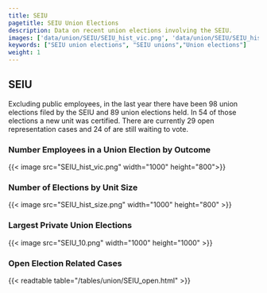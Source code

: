 ```yaml
---
title: SEIU
pagetitle: SEIU Union Elections
description: Data on recent union elections involving the SEIU.
images: ['data/union/SEIU/SEIU_hist_vic.png', 'data/union/SEIU/SEIU_hist_size.png', 'data/union/SEIU/SEIU_10.png']
keywords: ["SEIU union elections", "SEIU unions","Union elections"]
weight: 1
---
```

##  SEIU

Excluding public employees, in the last year there have been 98 union elections filed by the SEIU and 89 union elections held. In 54 of those elections a new unit was certified. There are currently 29 open representation cases and 24 of are still waiting to vote.

### Number Employees in a Union Election by Outcome
{{< image src="SEIU_hist_vic.png" width="1000" height="800">}}

### Number of Elections by Unit Size
{{< image src="SEIU_hist_size.png" width="1000" height="800" >}}

### Largest Private Union Elections
{{< image src="SEIU_10.png" width="1000" height="1000"  >}}

### Open Election Related Cases
{{< readtable table="/tables/union/SEIU_open.html" >}}

